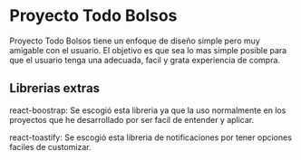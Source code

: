 # Proyecto Todo Bolsos

Proyecto Todo Bolsos tiene un enfoque de diseño simple pero muy amigable con el usuario.
El objetivo es que sea lo mas simple posible para que el usuario tenga una adecuada, facil y grata experiencia de compra.

## Librerias extras

react-boostrap: Se escogió esta libreria ya que la uso normalmente en los proyectos que he desarrollado por ser facil de entender y aplicar.

react-toastify: Se escogió esta libreria de notificaciones por tener opciones faciles de customizar.

